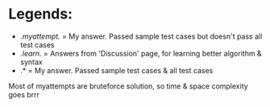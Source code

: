 # Legends:
- *.myattempt.* = My answer. Passed sample test cases but doesn't pass all test cases
- *.learn.* = Answers from 'Discussion' page, for learning better algorithm & syntax
- .* = My answer. Passed sample test cases & all test cases

Most of myattempts are bruteforce solution, so time & space complexity goes brrr